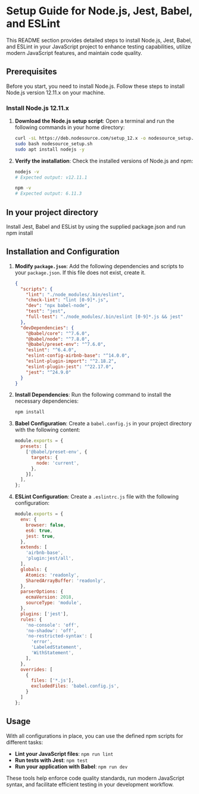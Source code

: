 # Setup Guide for Node.js, Jest, Babel, and ESLint

This README section provides detailed steps to install Node.js, Jest, Babel, and ESLint in your JavaScript project to enhance testing capabilities, utilize modern JavaScript features, and maintain code quality.

## Prerequisites

Before you start, you need to install Node.js. Follow these steps to install Node.js version 12.11.x on your machine.

### Install Node.js 12.11.x

1. **Download the Node.js setup script**:
    Open a terminal and run the following commands in your home directory:

    ```bash
    curl -sL https://deb.nodesource.com/setup_12.x -o nodesource_setup.sh
    sudo bash nodesource_setup.sh
    sudo apt install nodejs -y
    ```

2. **Verify the installation**:
    Check the installed versions of Node.js and npm:

    ```bash
    nodejs -v
    # Expected output: v12.11.1

    npm -v
    # Expected output: 6.11.3
    ```
## In your project directory

Install Jest, Babel and ESList by using the supplied package.json and run npm install

## Installation and Configuration

1. **Modify `package.json`**:
    Add the following dependencies and scripts to your `package.json`. If this file does not exist, create it.

    ```json
    {
      "scripts": {
        "lint": "./node_modules/.bin/eslint",
        "check-lint": "lint [0-9]*.js",
        "dev": "npx babel-node",
        "test": "jest",
        "full-test": "./node_modules/.bin/eslint [0-9]*.js && jest"
      },
      "devDependencies": {
        "@babel/core": "^7.6.0",
        "@babel/node": "^7.8.0",
        "@babel/preset-env": "^7.6.0",
        "eslint": "^6.4.0",
        "eslint-config-airbnb-base": "^14.0.0",
        "eslint-plugin-import": "^2.18.2",
        "eslint-plugin-jest": "^22.17.0",
        "jest": "^24.9.0"
      }
    }
    ```

2. **Install Dependencies**:
    Run the following command to install the necessary dependencies:
    
    ```bash
    npm install
    ```

3. **Babel Configuration**:
    Create a `babel.config.js` in your project directory with the following content:

    ```javascript
    module.exports = {
      presets: [
        ['@babel/preset-env', {
          targets: {
            node: 'current',
          },
        }],
      ],
    };
    ```

4. **ESLint Configuration**:
    Create a `.eslintrc.js` file with the following configuration:

    ```javascript
    module.exports = {
      env: {
        browser: false,
        es6: true,
        jest: true,
      },
      extends: [
        'airbnb-base',
        'plugin:jest/all',
      ],
      globals: {
        Atomics: 'readonly',
        SharedArrayBuffer: 'readonly',
      },
      parserOptions: {
        ecmaVersion: 2018,
        sourceType: 'module',
      },
      plugins: ['jest'],
      rules: {
        'no-console': 'off',
        'no-shadow': 'off',
        'no-restricted-syntax': [
          'error',
          'LabeledStatement',
          'WithStatement',
        ],
      },
      overrides: [
        {
          files: ['*.js'],
          excludedFiles: 'babel.config.js',
        }
      ]
    };
    ```

## Usage

With all configurations in place, you can use the defined npm scripts for different tasks:

- **Lint your JavaScript files**: `npm run lint`
- **Run tests with Jest**: `npm test`
- **Run your application with Babel**: `npm run dev`

These tools help enforce code quality standards, run modern JavaScript syntax, and facilitate efficient testing in your development workflow.
